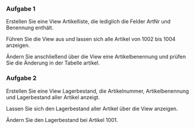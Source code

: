 ### Aufgabe 1

Erstellen Sie eine View Artikelliste, die lediglich die Felder ArtNr und Benennung enthält.

Führen Sie die View aus und lassen sich alle Artikel von 1002 bis 1004 anzeigen.

Ändern Sie anschließend über die View eine Artikelbenennung und prüfen Sie die Änderung in der Tabelle artikel.

### Aufgabe 2

Erstellen Sie eine View Lagerbestand, die Artikelnummer, Artikelbenennung und Lagerbestand aller Artikel anzeigt.

Lassen Sie sich den Lagerbestand aller Artikel über die View anzeigen. 

Ändern Sie den Lagerbestand bei Artikel 1001.